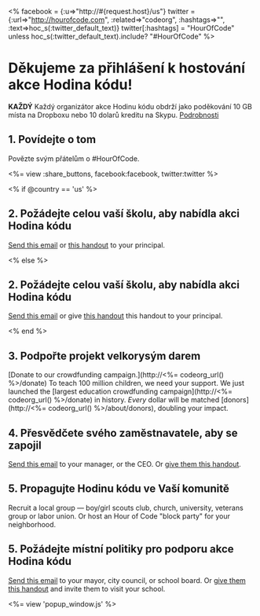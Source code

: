 <% facebook = {:u=>"http://#{request.host}/us"}
                      twitter = {:url=>"http://hourofcode.com", :related=>"codeorg", :hashtags=>"", :text=>hoc_s(:twitter_default_text)}
                      twitter[:hashtags] = "HourOfCode" unless hoc_s(:twitter_default_text).include? "#HourOfCode" %>



# Děkujeme za přihlášení k hostování akce Hodina kódu!

**KAŽDÝ** Každý organizátor akce Hodinu kódu obdrží jako poděkování 10 GB místa na Dropboxu nebo 10 dolarů kreditu na Skypu. [ Podrobnosti](<%= hoc_uri('/prizes') %>)

## 1. Povídejte o tom

Povězte svým přátelům o #HourOfCode.

<%= view :share_buttons, facebook:facebook, twitter:twitter %>

<% if @country == 'us' %>

## 2. Požádejte celou vaší školu, aby nabídla akci Hodina kódu

[Send this email](<%= hoc_uri('/resources#email') %>) or [this handout](/resources/hoc-one-pager.pdf) to your principal.

<% else %>

## 2. Požádejte celou vaší školu, aby nabídla akci Hodina kódu

[Send this email](<%= hoc_uri('/resources#email') %>) or give [this handout](/resources/hoc-one-pager.pdf) this handout</a> to your principal.

<% end %>

## 3. Podpořte projekt velkorysým darem

[Donate to our crowdfunding campaign.](http://<%= codeorg_url() %>/donate) To teach 100 million children, we need your support. We just launched the [largest education crowdfunding campaign](http://<%= codeorg_url() %>/donate) in history. *Every* dollar will be matched [donors](http://<%= codeorg_url() %>/about/donors), doubling your impact.

## 4. Přesvědčete svého zaměstnavatele, aby se zapojil

[Send this email](<%= hoc_uri('/resources#email') %>) to your manager, or the CEO. Or [give them this handout](http://hourofcode.com/resources/hoc-one-pager.pdf).

## 5. Propagujte Hodinu kódu ve Vaší komunitě

Recruit a local group — boy/girl scouts club, church, university, veterans group or labor union. Or host an Hour of Code "block party" for your neighborhood.

## 5. Požádejte místní politiky pro podporu akce Hodina kódu

[Send this email](<%= hoc_uri('/resources#politicians') %>) to your mayor, city council, or school board. Or [give them this handout](http://hourofcode.com/resources/hoc-one-pager.pdf) and invite them to visit your school.

<%= view 'popup_window.js' %>